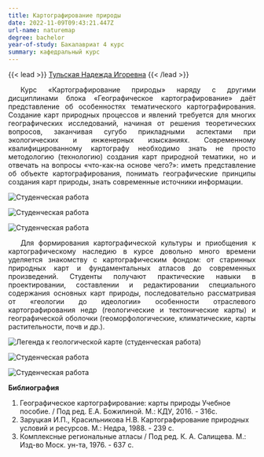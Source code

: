 ```yaml
---
title: Картографирование природы
date: 2022-11-09T09:43:21.447Z
url-name: naturemap
degree: bachelor
year-of-study: Бакалавриат 4 курс
summary: кафедральный курс
---
```

{{< lead >}} [Тульская Надежда Игоревна](https://istina.msu.ru/profile/tnadya/) {{< /lead >}}

<div style="text-align: justify; text-indent: 25px;">
Курс «Картографирование природы» наряду с другими дисциплинами блока «Географическое картографирование» даёт представление об особенностях тематического картографирования. Создание карт природных процессов и явлений требуется для многих географических исследований, начиная от решения теоретических вопросов, заканчивая сугубо прикладными аспектами при экологических и инженерных изысканиях. Современному квалифицированному картографу необходимо знать не просто методологию (технологию) создания карт природной тематики, но и отвечать на вопросы «что-как-на основе чего?»: иметь представление об объекте картографирования, понимать географические принципы создания карт природы, знать современные источники информации. </div>

![Студенческая работа](img/naturalmap1.jpg "Студенческая работа")

![Студенческая работа](img/naturalmap2.png "Студенческая работа")

![Студенческая работа](img/naturalmap4.png "Студенческая работа")


<div style="text-align: justify; text-indent: 25px;">
Для формирования картографической культуры и приобщения к картографическому наследию в курсе довольно много времени уделяется знакомству с картографическим фондом: от старинных природных карт и фундаментальных атласов до современных произведений. Студенты получают практические навыки в проектировании, составлении и редактировании специального содержания основных карт природы, последовательно рассматривая от «геологии до идеологии» особенности отраслевого картографирования недр (геологические и тектонические карты) и географической оболочки (геоморфологические, климатические, карты растительности, почв и др.).</div>

![Легенда к геологической карте (студенческая работа)](img/naturalmap3.png "Легенда к геологической карте (студенческая работа)")

![Студенческая работа](img/naturalmap6.png "Студенческая работа")

![Студенческая работа](img/naturalmap5.jpg "Студенческая работа")

**Библиография**

1. Географическое картографирование: карты природы Учебное пособие. / Под ред. Е.А. Божилиной. М.: КДУ, 2016. - 316с.
2. Заруцкая И.П., Красильникова Н.В. Картографирование природных условий и ресурсов. М.: Недра, 1988. - 239 с.
3. Комплексные региональные атласы / Под ред. К. А. Салищева. М.: Изд-во Моск. ун-та, 1976. - 637 с.